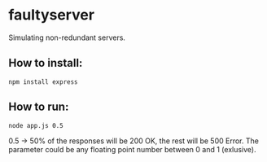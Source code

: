 # faultyserver
Simulating non-redundant servers.

## How to install:
```
npm install express
```

## How to run:
```
node app.js 0.5
```
0.5 -> 50% of the responses will be 200 OK, the rest will be 500 Error.
The parameter could be any floating point number between 0 and 1 (exlusive).

